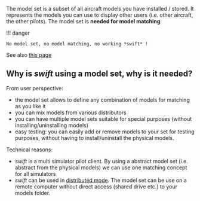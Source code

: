 <!--
    SPDX-FileCopyrightText: Copyright (C) swift Project Community / Contributors
    SPDX-License-Identifier: GFDL-1.3-only
-->

The model set is a subset of all aircraft models you have installed / stored.
It represents the models you can use to display other users (i.e. other aircraft, the other pilots).
The model set is **needed for model matching**.

!!! danger

    No model set, no model matching, no working *swift* !


See also [this page](./../mapping_matching_model_set_theory_concepts.md)

## Why is *swift* using a model set, why is it needed?

From user perspective:

- the model set allows to define any combination of models for matching as you like it
- you can mix models from various distributors
- you can have multiple model sets suitable for special purposes (without installing/uninstalling models)
- easy testing: you can easily add or remove models to your set for testing purposes, without having to install/uninstall the physical models.

Technical reasons:

- *swift* is a multi simulator pilot client.
   By using a abstract model set (i.e. abstract from the physical models) we can use one matching concept for all simulators
-  *swift* can be used in [distributed mode](./../../documentation/distributed.md).
   The model set can be use on a remote computer without direct access (shared drive etc.) to your models folder.
